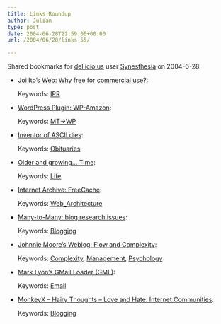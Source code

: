 ```yaml
---
title: Links Roundup
author: Julian
type: post
date: 2004-06-28T22:59:00+00:00
url: /2004/06/28/links-55/

---
```

Shared bookmarks for [del.icio.us][1] user  [Synesthesia][2] on 2004-6-28

  * [Joi Ito&#8217;s Web: Why free for commercial use?][3]:
   
    Keywords: [IPR][4]
  * [WordPress Plugin: WP-Amazon][5]:
   
    Keywords: [MT->WP][6]
  * [Inventor of ASCII dies][7]:
   
    Keywords: [Obituaries][8]
  * [Older and growing&#8230; Time][9]:
   
    Keywords: [Life][10]
  * [Internet Archive: FreeCache][11]:
   
    Keywords: [Web_Architecture][12]
  * [Many-to-Many: blog research issues][13]:
   
    Keywords: [Blogging][14]
  * [Johnnie Moore&#8217;s Weblog: Flow and Complexity][15]:
   
    Keywords: [Complexity][16], [Management][17], [Psychology][18]
  * [Mark Lyon&#8217;s GMail Loader (GML)][19]:
   
    Keywords: [Email][20]
  * [MonkeyX &#8211; Hairy Thoughts &#8211; Love and Hate: Internet Communities][21]:
   
    Keywords: [Blogging][14]

 [1]: http://del.icio.us/
 [2]: http://del.icio.us/synesthesia
 [3]: http://joi.ito.com/archives/2004/06/28/why_free_for_commercial_use.html "http://joi.ito.com/archives/2004/06/28/why_free_for_commercial_use.html"
 [4]: http://del.icio.us/synesthesia/IPR
 [5]: http://manalang.com/archives/2004/06/23/wordpress-plugin-wp-amazon "http://manalang.com/archives/2004/06/23/wordpress-plugin-wp-amazon"
 [6]: http://del.icio.us/synesthesia/MT->WP
 [7]: http://news.bbc.co.uk/2/hi/technology/3838845.stm "http://news.bbc.co.uk/2/hi/technology/3838845.stm"
 [8]: http://del.icio.us/synesthesia/Obituaries
 [9]: http://olderandgrowing.blogspot.com/2004/06/time.html "http://olderandgrowing.blogspot.com/2004/06/time.html"
 [10]: http://del.icio.us/synesthesia/Life
 [11]: http://www.archive.org/web/freecache.php "http://www.archive.org/web/freecache.php"
 [12]: http://del.icio.us/synesthesia/Web_Architecture
 [13]: http://www.corante.com/many/archives/2004/06/24/blog_research_issues.php "http://www.corante.com/many/archives/2004/06/24/blog_research_issues.php"
 [14]: http://del.icio.us/synesthesia/Blogging
 [15]: http://www.johnniemoore.com/blog/archives/000377.php "http://www.johnniemoore.com/blog/archives/000377.php"
 [16]: http://del.icio.us/synesthesia/Complexity
 [17]: http://del.icio.us/synesthesia/Management
 [18]: http://del.icio.us/synesthesia/Psychology
 [19]: http://www.marklyon.org/gmail/ "http://www.marklyon.org/gmail/"
 [20]: http://del.icio.us/synesthesia/Email
 [21]: http://www.monkeyx.com/archives/essays/love_and_hate_internet_communities.html "http://www.monkeyx.com/archives/essays/love_and_hate_internet_communities.html"